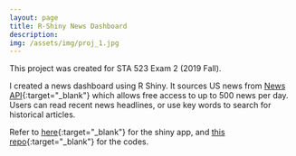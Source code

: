 ```yaml
---
layout: page
title: R-Shiny News Dashboard
description:
img: /assets/img/proj_1.jpg
---
```


This project was created for STA 523 Exam 2 (2019 Fall).

I created a news dashboard using R Shiny. It sources US news from [News API](https://newsapi.org/){:target="_blank"} which allows free access to up to 500 news per day. Users can read recent news headlines, or use key words to search for historical articles.

Refer to [here](https://christineshen421.shinyapps.io/News/){:target="_blank"} for the shiny app, and [this repo](https://github.com/christineymshen/RShiny_News){:target="_blank"} for the codes.

